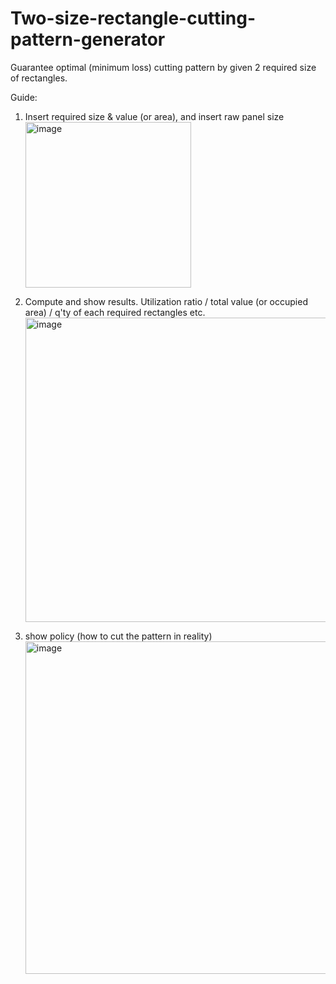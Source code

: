 # Two-size-rectangle-cutting-pattern-generator
Guarantee optimal (minimum loss) cutting pattern by given 2 required size of rectangles.

Guide:
1. Insert required size & value (or area), and insert raw panel size
   <img width="265" alt="image" src="https://github.com/river062008/Two-size-rectangle-cutting-pattern-generator/assets/102459349/1ff6a775-7fc9-4a32-9ba5-6ba772cf10a0">
 
 
2. Compute and show results. Utilization ratio / total value (or occupied area) / q'ty of each required rectangles etc.
   <img width="487" alt="image" src="https://github.com/river062008/Two-size-rectangle-cutting-pattern-generator/assets/102459349/5bfb1dfc-adfe-45e9-b597-2159b766663c">
 
 
3. show policy (how to cut the pattern in reality)
   <img width="532" alt="image" src="https://github.com/river062008/Two-size-rectangle-cutting-pattern-generator/assets/102459349/3b079455-a881-4348-ad88-8df33f3947b5">
